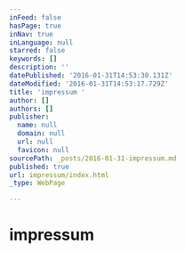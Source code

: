 ```yaml
---
inFeed: false
hasPage: true
inNav: true
inLanguage: null
starred: false
keywords: []
description: ''
datePublished: '2016-01-31T14:53:30.131Z'
dateModified: '2016-01-31T14:53:17.729Z'
title: 'impressum '
author: []
authors: []
publisher:
  name: null
  domain: null
  url: null
  favicon: null
sourcePath: _posts/2016-01-31-impressum.md
published: true
url: impressum/index.html
_type: WebPage

---
```

# impressum
